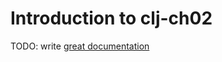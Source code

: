 # Introduction to clj-ch02

TODO: write [great documentation](http://jacobian.org/writing/great-documentation/what-to-write/)
